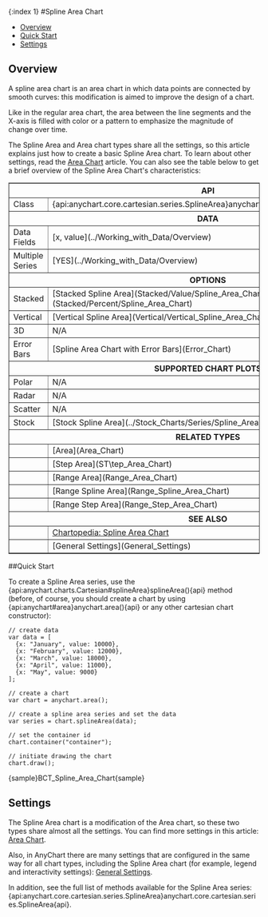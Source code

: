 {:index 1}
#Spline Area Chart

* [Overview](#overview)
* [Quick Start](#quick_start)
* [Settings](#settings)

## Overview

A spline area chart is an area chart in which data points are connected by smooth curves: this modification is aimed to improve the design of a chart.

Like in the regular area chart, the area between the line segments and the X-axis is filled with color or a pattern to emphasize the magnitude of change over time.

The Spline Area and Area chart types share all the settings, so this article explains just how to create a basic Spline Area chart. To learn about other settings, read the [Area Chart](Area_Chart) article. You can also see the table below to get a brief overview of the Spline Area Chart's characteristics:

<table border="1" class="seriesTABLE">
<tr><th colspan=2>API</th></tr>
<tr><td>Class</td><td>{api:anychart.core.cartesian.series.SplineArea}anychart.core.cartesian.series.SplineArea{api}</td></tr>
<tr><th colspan=2>DATA</th></tr>
<tr><td>Data Fields</td><td>[x, value](../Working_with_Data/Overview)</td></tr>
<tr><td>Multiple Series</td><td>[YES](../Working_with_Data/Overview)</td></tr>
<tr><th colspan=2>OPTIONS</th></tr>
<tr><td>Stacked</td><td>[Stacked Spline Area](Stacked/Value/Spline_Area_Chart), [Percent Stacked Spline Area](Stacked/Percent/Spline_Area_Chart)</td></tr>
<tr><td>Vertical</td><td>[Vertical Spline Area](Vertical/Vertical_Spline_Area_Chart)</td></tr>
<tr><td>3D</td><td>N/A</td></tr>
<tr><td>Error Bars</td><td>[Spline Area Chart with Error Bars](Error_Chart)</td></tr>
<tr><th colspan=2>SUPPORTED CHART PLOTS</th></tr>
<tr><td>Polar</td><td>N/A</td></tr>
<tr><td>Radar</td><td>N/A</td></tr>
<tr><td>Scatter</td><td>N/A</td></tr>
<tr><td>Stock</td><td>[Stock Spline Area](../Stock_Charts/Series/Spline_Area)</td></tr>
<tr><th colspan=2>RELATED TYPES</th></tr>
<tr><td></td><td>[Area](Area_Chart)</td></tr>
<tr><td></td><td>[Step Area](ST\tep_Area_Chart)</td></tr>
<tr><td></td><td>[Range Area](Range_Area_Chart)</td></tr>
<tr><td></td><td>[Range Spline Area](Range_Spline_Area_Chart)</td></tr>
<tr><td></td><td>[Range Step Area](Range_Step_Area_Chart)</td></tr>
<tr><th colspan=2>SEE ALSO</th></tr>
<tr><td></td><td><a href="http://www.anychart.com/chartopedia/chart-types/spline-area-chart/" target="_blank">Chartopedia: Spline Area Chart</a></td></tr>
<tr><td></td><td>[General Settings](General_Settings)</td></tr>
</table>

##Quick Start

To create a Spline Area series, use the {api:anychart.charts.Cartesian#splineArea}splineArea(){api} method (before, of course, you should create a chart by using {api:anychart#area}anychart.area(){api} or any other cartesian chart constructor):

```
// create data
var data = [
  {x: "January", value: 10000},
  {x: "February", value: 12000},
  {x: "March", value: 18000},
  {x: "April", value: 11000},
  {x: "May", value: 9000}
];

// create a chart
var chart = anychart.area();

// create a spline area series and set the data
var series = chart.splineArea(data);

// set the container id
chart.container("container");

// initiate drawing the chart
chart.draw();
```

{sample}BCT\_Spline\_Area\_Chart{sample}

## Settings

The Spline Area chart is a modification of the Area chart, so these two types share almost all the settings. You can find more settings in this article: [Area Chart](Area_Chart).

Also, in AnyChart there are many settings that are configured in the same way for all chart types, including the Spline Area chart (for example, legend and interactivity settings): [General Settings](General_Settings).

In addition, see the full list of methods available for the Spline Area series: {api:anychart.core.cartesian.series.SplineArea}anychart.core.cartesian.series.SplineArea{api}.
